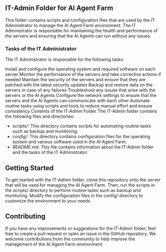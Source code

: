 
## IT-Admin Folder for AI Agent Farm

This folder contains scripts and configuration files that are used by the IT Administrator to manage the AI Agent Farm environment. The IT Administrator is responsible for maintaining the health and performance of the servers and ensuring that the AI Agents can run without any issues.

### Tasks of the IT Administrator
The IT Administrator is responsible for the following tasks:

Install and configure the operating system and required software on each server
Monitor the performance of the servers and take corrective actions if needed
Maintain the security of the servers and ensure that they are patched with the latest security updates
Backup and restore data on the servers in case of any failures
Troubleshoot any issues that arise with the servers or the AI Agents
Configure the network settings to ensure that the servers and the AI Agents can communicate with each other
Automate routine tasks using scripts and tools to reduce manual effort and ensure consistency
Contents of the IT-Admin Folder
The IT-Admin folder contains the following files and directories:

- *scripts/*: This directory contains scripts for automating routine tasks such as backup and monitoring.
- *config/*: This directory contains configuration files for the operating system and various software used in the AI Agent Farm.
- *README.md*: This file contains information about the IT-Admin folder and the tasks of the IT Administrator.
## Getting Started
To get started with the IT-Admin folder, clone this repository onto the server that will be used for managing the AI Agent Farm. Then, run the scripts in the scripts/ directory to perform routine tasks such as backup and monitoring. Modify the configuration files in the config/ directory to customize the environment to your needs.

## Contributing
If you have any improvements or suggestions for the IT-Admin folder, feel free to create a pull request or open an issue in the GitHub repository. We welcome contributions from the community to help improve the management of the AI Agent Farm environment.